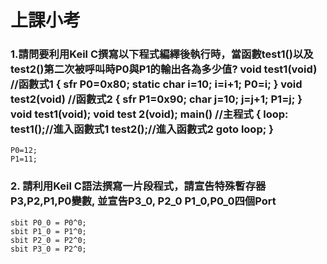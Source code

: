 # 上課小考

### 1.請問要利用Keil C撰寫以下程式編繹後執行時，當函數test1()以及test2()第二次被呼叫時P0與P1的輸出各為多少值? void test1(void) //函數式1 { sfr P0=0x80; static char i=10; i=i+1; P0=i; } void test2(void) //函數式2 { sfr P1=0x90; char j=10; j=j+1; P1=j; } void test1(void); void test 2(void); main() //主程式 { loop: test1();//進入函數式1 test2();//進入函數式2 goto loop; } 
```
P0=12;
P1=11;
```

### 2. 請利用Keil C語法撰寫一片段程式，請宣告特殊暫存器P3,P2,P1,P0變數, 並宣告P3_0, P2_0 P1_0,P0_0四個Port
```
sbit P0_0 = P0^0;
sbit P1_0 = P1^0; 
sbit P2_0 = P2^0; 
sbit P3_0 = P2^0;
```